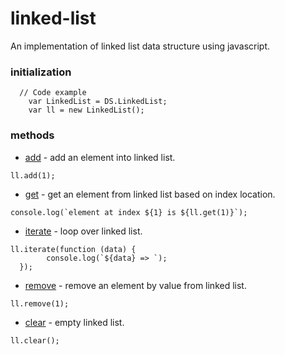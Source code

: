 # linked-list 

An implementation of linked list data structure using javascript.

### initialization 

```
  // Code example
    var LinkedList = DS.LinkedList;
    var ll = new LinkedList();
```

### methods 
* [add](./ll.js) - add an element into linked list.
```
ll.add(1);
```

* [get](./ll.js) - get an element from linked list based on index location.
```
console.log(`element at index ${1} is ${ll.get(1)}`);
```

* [iterate](./ll.js) - loop over linked list.
```
ll.iterate(function (data) {
        console.log(`${data} => `);
  });
```

* [remove](./ll.js) - remove an element by value from linked list.
```
ll.remove(1);
```

* [clear](./ll.js) - empty linked list. 
```
ll.clear();
```
